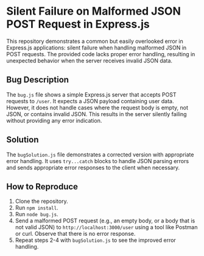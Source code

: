 # Silent Failure on Malformed JSON POST Request in Express.js

This repository demonstrates a common but easily overlooked error in Express.js applications: silent failure when handling malformed JSON in POST requests.  The provided code lacks proper error handling, resulting in unexpected behavior when the server receives invalid JSON data.

## Bug Description

The `bug.js` file shows a simple Express.js server that accepts POST requests to `/user`.  It expects a JSON payload containing user data.  However, it does not handle cases where the request body is empty, not JSON, or contains invalid JSON.  This results in the server silently failing without providing any error indication.

## Solution

The `bugSolution.js` file demonstrates a corrected version with appropriate error handling. It uses `try...catch` blocks to handle JSON parsing errors and sends appropriate error responses to the client when necessary. 

## How to Reproduce

1. Clone the repository.
2. Run `npm install`.
3. Run `node bug.js`. 
4. Send a malformed POST request (e.g., an empty body, or a body that is not valid JSON) to `http://localhost:3000/user` using a tool like Postman or curl.  Observe that there is no error response.
5. Repeat steps 2-4 with `bugSolution.js` to see the improved error handling.